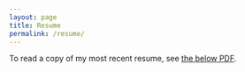 ```yaml
---
layout: page
title: Resume
permalink: /resume/
---
```

To read a copy of my most recent resume, see <a href="/resume/andrew-dimola-resume.pdf">the below PDF</a>.

<object style="min-height: 600px;" data="/resume/andrew-dimola-resume.pdf" width="100%" height="100%" type='application/pdf'/>